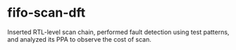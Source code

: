 # fifo-scan-dft
Inserted RTL-level scan chain, performed fault detection using test patterns, and analyzed its PPA to observe the cost of scan.
